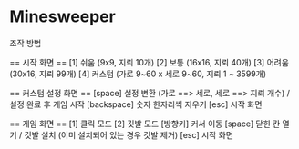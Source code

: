 # Minesweeper
조작 방법

== 시작 화면 ==
[1] 쉬움 (9x9, 지뢰 10개)
[2] 보통 (16x16, 지뢰 40개)
[3] 어려움 (30x16, 지뢰 99개)
[4] 커스텀 (가로 9~60 x 세로 9~60, 지뢰 1 ~ 3599개)

== 커스텀 설정 화면 ==
[space] 설정 변환 (가로 ==> 세로, 세로 ==> 지뢰 개수) / 설정 완료 후 게임 시작
[backspace] 숫자 한자리씩 지우기
[esc] 시작 화면

== 게임 화면 ==
[1] 클릭 모드
[2] 깃발 모드
[방향키] 커서 이동
[space] 닫힌 칸 열기 / 깃발 설치 (이미 설치되어 있는 경우 깃발 제거)
[esc] 시작 화면
